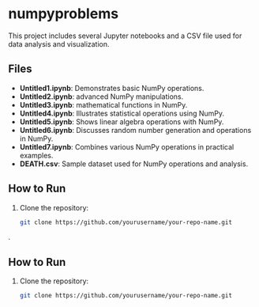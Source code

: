 # numpyproblems

This project includes several Jupyter notebooks and a CSV file used for data analysis and visualization.

## Files
- **Untitled1.ipynb**: Demonstrates basic NumPy operations.
- **Untitled2.ipynb**: advanced NumPy  manipulations.
- **Untitled3.ipynb**:  mathematical functions in NumPy.
- **Untitled4.ipynb**: Illustrates statistical operations using NumPy.
- **Untitled5.ipynb**: Shows linear algebra operations with NumPy.
- **Untitled6.ipynb**: Discusses random number generation and operations in NumPy.
- **Untitled7.ipynb**: Combines various NumPy operations in practical examples.
- **DEATH.csv**: Sample dataset used for NumPy operations and analysis.

## How to Run
1. Clone the repository:
   ```bash
   git clone https://github.com/yourusername/your-repo-name.git
.

## How to Run
1. Clone the repository:
   ```bash
   git clone https://github.com/yourusername/your-repo-name.git
